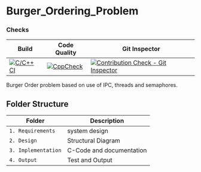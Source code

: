 # Burger_Ordering_Problem

### Checks

Build | Code Quality | Git Inspector
------|----------|-------------|
[![C/C++ CI](https://github.com/phenomenalprince15/Burger_Ordering_Problem/actions/workflows/c-cpp.yml/badge.svg)](https://github.com/phenomenalprince15/Burger_Ordering_Problem/actions/workflows/c-cpp.yml)| [![CppCheck](https://github.com/phenomenalprince15/Burger_Ordering_Problem/actions/workflows/cppcheck.yml/badge.svg)](https://github.com/phenomenalprince15/Burger_Ordering_Problem/actions/workflows/cppcheck.yml) | [![Contribution Check - Git Inspector](https://github.com/phenomenalprince15/Burger_Ordering_Problem/actions/workflows/git_inspector.yml/badge.svg)](https://github.com/phenomenalprince15/Burger_Ordering_Problem/actions/workflows/git_inspector.yml)

Burger Order problem based on use of IPC, threads and semaphores.

## Folder Structure
Folder             | Description
-------------------| -----------------------------------------
`1. Requirements`   | system design
`2. Design`         | Structural Diagram
`3. Implementation` | C-Code and documentation
`4. Output`      | Test and Output
